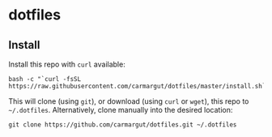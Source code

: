 # dotfiles


## Install

Install this repo with `curl` available:

    bash -c "`curl -fsSL https://raw.githubusercontent.com/carmargut/dotfiles/master/install.sh`"

This will clone (using `git`), or download (using `curl` or `wget`), this repo to `~/.dotfiles`. Alternatively, clone manually into the desired location:

    git clone https://github.com/carmargut/dotfiles.git ~/.dotfiles

    
